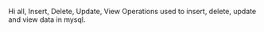 
Hi all,
Insert, Delete, Update, View Operations used to insert, delete, update and view data in mysql.

